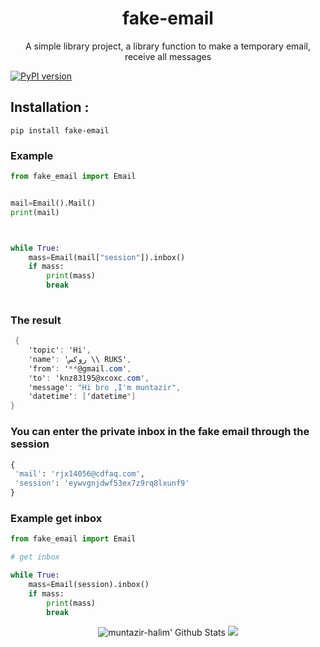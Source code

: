 <h1 align="center">fake-email</h1>
<p align="center">A simple library project, a library function to make a temporary email, receive all messages</p>

[![PyPI version](https://img.shields.io/pypi/v/fake-email.svg)](https://pypi.org/project/fake-email)
## Installation :
```
pip install fake-email
```
### Example
```python
from fake_email import Email


mail=Email().Mail()
print(mail)



while True:
	mass=Email(mail["session"]).inbox()
	if mass:
		print(mass)
		break
	
```
### The result

```cs 
 {     
    'topic': 'Hi', 
    'name': 'روكس \\ RUKS', 
    'from': '**@gmail.com', 
    'to': 'knz83195@xcoxc.com', 
    'message': "Hi bro ,I'm muntazir",  
    'datetime': ['datetime']
}
```

### You can enter the private inbox in the fake email through the session
```python 
{
 'mail': 'rjx14056@cdfaq.com',
 'session': 'eywvgnjdwf53ex7z9rq8lxunf9'
}
```
### Example get inbox

```python 
from fake_email import Email

# get inbox

while True:
	mass=Email(session).inbox()
	if mass:
		print(mass)
		break
```

</p>
<p align="center">
  <img alt="muntazir-halim' Github Stats" src="https://github-readme-stats.vercel.app/api?username=muntazir-halim&show_icons=true&include_all_commits=true&hide_border=true" />
 <img src="https://github-readme-stats.anuraghazra1.vercel.app/api/top-langs/?username=muntazir-halim&hide=ruby,perl&hide_border=true" /> 
</p>


